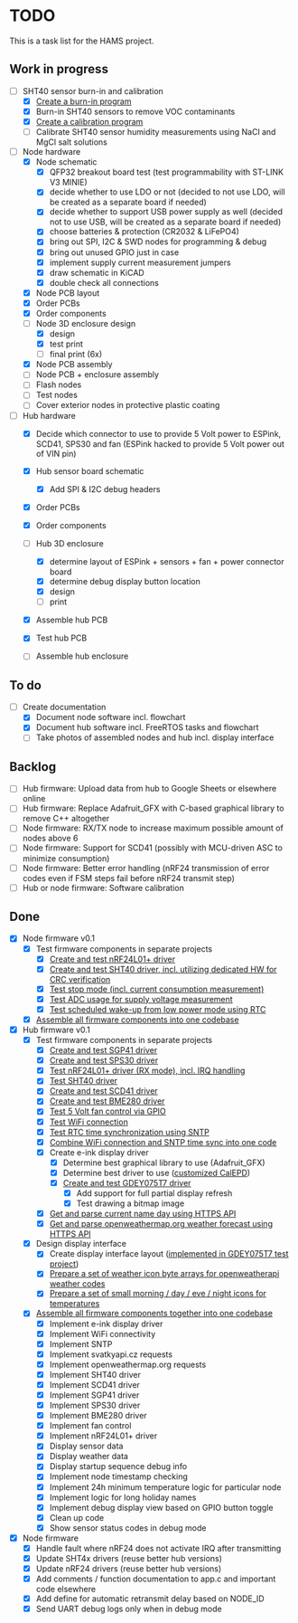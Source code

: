 # TODO

This is a task list for the HAMS project.

## Work in progress

- [ ] SHT40 sensor burn-in and calibration    
    - [x] [Create a burn-in program](https://github.com/JakubFranek/Home-Air-Monitoring-System/tree/master/utilities/sht_sensor_burn_in)
    - [x] Burn-in SHT40 sensors to remove VOC contaminants
    - [x] [Create a calibration program](https://github.com/JakubFranek/Home-Air-Monitoring-System/tree/master/utilities/sht_sensor_calibration)
    - [ ] Calibrate SHT40 sensor humidity measurements using NaCl and MgCl salt solutions
  
- [ ] Node hardware
    - [x] Node schematic
        - [x] QFP32 breakout board test (test programmability with ST-LINK V3 MINIE)
        - [x] decide whether to use LDO or not (decided to not use LDO, will be created as a separate board if needed)
        - [x] decide whether to support USB power supply as well (decided not to use USB, will be created as a separate board if needed)
        - [x] choose batteries & protection (CR2032 & LiFePO4)
        - [x] bring out SPI, I2C & SWD nodes for programming & debug
        - [x] bring out unused GPIO just in case
        - [x] implement supply current measurement jumpers
        - [x] draw schematic in KiCAD
        - [x] double check all connections
    - [x] Node PCB layout
    - [x] Order PCBs
    - [x] Order components
    - [ ] Node 3D enclosure design
        - [x] design
        - [x] test print
        - [ ] final print (6x)
    - [x] Node PCB assembly
    - [ ] Node PCB + enclosure assembly
    - [ ] Flash nodes
    - [ ] Test nodes
    - [ ] Cover exterior nodes in protective plastic coating

- [ ] Hub hardware
    - [x] Decide which connector to use to provide 5 Volt power to ESPink, SCD41, SPS30 and fan (ESPink hacked to provide 5 Volt power out of VIN pin)
    - [x] Hub sensor board schematic
        - [x] Add SPI & I2C debug headers
    - [x] Order PCBs
    - [x] Order components
    - [ ] Hub 3D enclosure
        - [x] determine layout of ESPink + sensors + fan + power connector board
        - [x] determine debug display button location
        - [x] design
        - [ ] print
    - [x] Assemble hub PCB
    - [x] Test hub PCB
    - [ ] Assemble hub enclosure


## To do
  
- [ ] Create documentation
    - [x] Document node software incl. flowchart
    - [x] Document hub software incl. FreeRTOS tasks and flowchart
    - [ ] Take photos of assembled nodes and hub incl. display interface

## Backlog

- [ ] Hub firmware: Upload data from hub to Google Sheets or elsewhere online
- [ ] Hub firmware: Replace Adafruit_GFX with C-based graphical library to remove C++ altogether
- [ ] Node firmware: RX/TX node to increase maximum possible amount of nodes above 6
- [ ] Node firmware: Support for SCD41 (possibly with MCU-driven ASC to minimize consumption)
- [ ] Node firmware: Better error handling (nRF24 transmission of error codes even if FSM steps fail before nRF24 transmit step)
- [ ] Hub or node firmware: Software calibration

## Done

- [x] Node firmware v0.1
    - [x] Test firmware components in separate projects
        - [x] [Create and test nRF24L01+ driver](https://github.com/JakubFranek/STM32/tree/master/NUCLEO-L031K6/nRF24L01p_TX_RX_L031K6_LL)
        - [x] [Create and test SHT40 driver, incl. utilizing dedicated HW for CRC verification](https://github.com/JakubFranek/STM32/tree/master/NUCLEO-L031K6/SHT40_L031K6_LL) 
        - [x] [Test stop mode (incl. current consumption measurement)](https://github.com/JakubFranek/STM32/tree/master/NUCLEO-L031K6/Stop_mode_L031K6_LL)
        - [x] [Test ADC usage for supply voltage measurement](https://github.com/JakubFranek/STM32/tree/master/NUCLEO-L031K6/ADC_LL_L031K6)
        - [x] [Test scheduled wake-up from low power mode using RTC](https://github.com/JakubFranek/STM32/tree/master/NUCLEO-L031K6/RTC_wakeup_L031K6_LL)
    - [x] [Assemble all firmware components into one codebase](https://github.com/JakubFranek/Home-Air-Monitoring-System/tree/master/node/firmware/STM32L031K6)

- [x] Hub firmware v0.1
    - [x] Test firmware components in separate projects
        - [x] [Create and test SGP41 driver](https://github.com/JakubFranek/ESP32/tree/master/ESP-ink/I2C_SGP41)
        - [x] [Create and test SPS30 driver](https://github.com/JakubFranek/ESP32/tree/master/ESP-ink/I2C_SPS30)
        - [x] [Test nRF24L01+ driver (RX mode), incl. IRQ handling](https://github.com/JakubFranek/ESP32/tree/master/ESP-ink/nRF24L01p_RX)
        - [x] [Test SHT40 driver](https://github.com/JakubFranek/ESP32/tree/master/ESP-ink/I2C_SHT40)
        - [x] [Create and test SCD41 driver](https://github.com/JakubFranek/ESP32/tree/master/ESP-ink/I2C_SCD41)
        - [x] [Create and test BME280 driver](https://github.com/JakubFranek/ESP32/tree/master/ESP-ink/I2C_BME280)
        - [x] [Test 5 Volt fan control via GPIO](https://github.com/JakubFranek/ESP32/tree/master/ESP-ink/Fan_Switch)
        - [x] [Test WiFi connection](https://github.com/JakubFranek/ESP32/tree/master/Examples/station)
        - [x] [Test RTC time synchronization using SNTP](https://github.com/JakubFranek/ESP32/tree/master/Examples/sntp)
        - [x] [Combine WiFi connection and SNTP time sync into one code](https://github.com/JakubFranek/ESP32/tree/master/ESP-ink/WIFI_SNTP)
        - [x] Create e-ink display driver
            - [x] Determine best graphical library to use (Adafruit_GFX)
            - [x] Determine best driver to use ([customized CalEPD](https://github.com/JakubFranek/ESP32/tree/master/ESP-ink/Epaper_GDEY029T94_CalEPD_Demo))
            - [x] [Create and test GDEY075T7 driver](https://github.com/JakubFranek/ESP32/tree/master/ESP-ink/Epaper_GDEY075T7_CalEPD_Demo)
                - [x] Add support for full partial display refresh
                - [x] Test drawing a bitmap image
        - [x] [Get and parse current name day using HTTPS API](https://github.com/JakubFranek/ESP32/tree/master/ESP-ink/API_svatkyapicz)
        - [x] [Get and parse openweathermap.org weather forecast using HTTPS API](https://github.com/JakubFranek/ESP32/tree/master/ESP-ink/API_openweathermap)
    - [x] Design display interface
        - [x] Create display interface layout ([implemented in GDEY075T7 test project](https://github.com/JakubFranek/ESP32/tree/master/ESP-ink/Epaper_GDEY075T7_CalEPD_Demo))
        - [x] [Prepare a set of weather icon byte arrays for openweatherapi weather codes](https://github.com/JakubFranek/ESP32/blob/master/ESP-ink/Epaper_GDEY075T7_CalEPD_Demo/main/weather_icons.h)
        - [x] [Prepare a set of small morning / day / eve / night icons for temperatures](https://github.com/JakubFranek/ESP32/blob/master/ESP-ink/Epaper_GDEY075T7_CalEPD_Demo/main/time_of_day_icons.h)
    - [x] [Assemble all firmware components together into one codebase](https://github.com/JakubFranek/Home-Air-Monitoring-System/tree/master/hub/firmware)
        - [x] Implement e-ink display driver
        - [x] Implement WiFi connectivity
        - [x] Implement SNTP
        - [x] Implement svatkyapi.cz requests
        - [x] Implement openweathermap.org requests
        - [x] Implement SHT40 driver
        - [x] Implement SCD41 driver
        - [x] Implement SGP41 driver
        - [x] Implement SPS30 driver
        - [x] Implement BME280 driver
        - [x] Implement fan control
        - [x] Implement nRF24L01+ driver
        - [x] Display sensor data
        - [x] Display weather data
        - [x] Display startup sequence debug info
        - [x] Implement node timestamp checking
        - [x] Implement 24h minimum temperature logic for particular node
        - [x] Implement logic for long holiday names
        - [x] Implement debug display view based on GPIO button toggle
        - [x] Clean up code
        - [x] Show sensor status codes in debug mode
  
- [x] Node firmware
    - [x] Handle fault where nRF24 does not activate IRQ after transmitting
    - [x] Update SHT4x drivers (reuse better hub versions)
    - [x] Update nRF24 drivers (reuse better hub versions)
    - [x] Add comments / function documentation to app.c and important code elsewhere
    - [x] Add define for automatic retransmit delay based on NODE_ID
    - [x] Send UART debug logs only when in debug mode